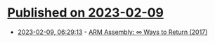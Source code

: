 # [Published on 2023-02-09](index.md)

* [2023-02-09, 06:29:13](https://news.ycombinator.com/item?id=34720416) - [ARM Assembly: ∞ Ways to Return (2017)](https://quantum5.ca/2017/10/19/arm-ways-to-return/)
